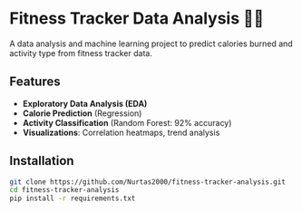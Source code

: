 # Fitness Tracker Data Analysis 🏃‍♂️


A data analysis and machine learning project to predict calories burned and activity type from fitness tracker data.

## Features
- **Exploratory Data Analysis (EDA)**
- **Calorie Prediction** (Regression)
- **Activity Classification** (Random Forest: 92% accuracy)
- **Visualizations**: Correlation heatmaps, trend analysis

## Installation
```bash
git clone https://github.com/Nurtas2000/fitness-tracker-analysis.git
cd fitness-tracker-analysis
pip install -r requirements.txt
